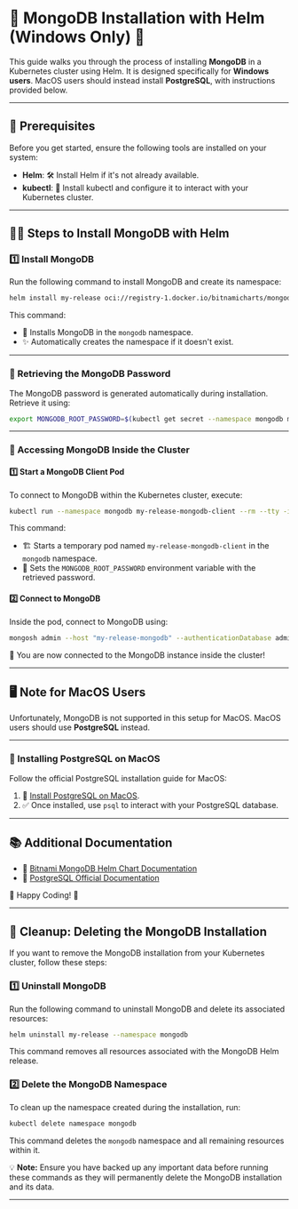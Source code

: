 # 🌟 MongoDB Installation with Helm (Windows Only) 🌟

This guide walks you through the process of installing **MongoDB** in a Kubernetes cluster using Helm. It is designed specifically for **Windows users**. MacOS users should instead install **PostgreSQL**, with instructions provided below.

---

## 🚀 Prerequisites

Before you get started, ensure the following tools are installed on your system:

- **Helm**: 🛠️ Install Helm if it's not already available.
- **kubectl**: 📡 Install kubectl and configure it to interact with your Kubernetes cluster.

---

## 🧑‍💻 Steps to Install MongoDB with Helm

### 1️⃣ Install MongoDB
Run the following command to install MongoDB and create its namespace:

```bash
helm install my-release oci://registry-1.docker.io/bitnamicharts/mongodb --namespace mongodb --create-namespace
```

This command:
- 📂 Installs MongoDB in the `mongodb` namespace.
- ✨ Automatically creates the namespace if it doesn't exist.

---

### 🔑 Retrieving the MongoDB Password
The MongoDB password is generated automatically during installation. Retrieve it using:

```bash
export MONGODB_ROOT_PASSWORD=$(kubectl get secret --namespace mongodb my-release-mongodb -o jsonpath="{.data.mongodb-root-password}" | base64 --decode)
```

---

### 🔗 Accessing MongoDB Inside the Cluster

#### 1️⃣ Start a MongoDB Client Pod
To connect to MongoDB within the Kubernetes cluster, execute:

```bash
kubectl run --namespace mongodb my-release-mongodb-client --rm --tty -i --restart='Never' --env="MONGODB_ROOT_PASSWORD=$MONGODB_ROOT_PASSWORD" --image docker.io/bitnami/mongodb:8.0.3-debian-12-r0 --command -- bash
```

This command:
- 🏗️ Starts a temporary pod named `my-release-mongodb-client` in the `mongodb` namespace.
- 🔐 Sets the `MONGODB_ROOT_PASSWORD` environment variable with the retrieved password.

#### 2️⃣ Connect to MongoDB
Inside the pod, connect to MongoDB using:

```bash
mongosh admin --host "my-release-mongodb" --authenticationDatabase admin -u root -p $MONGODB_ROOT_PASSWORD
```

🎉 You are now connected to the MongoDB instance inside the cluster!

---

## 🖥️ Note for MacOS Users
Unfortunately, MongoDB is not supported in this setup for MacOS. MacOS users should use **PostgreSQL** instead.

---

### 🐘 Installing PostgreSQL on MacOS

Follow the official PostgreSQL installation guide for MacOS:

1. 🍎 [Install PostgreSQL on MacOS](https://www.postgresql.org/download/macos/).
2. ✅ Once installed, use `psql` to interact with your PostgreSQL database.

---

## 📚 Additional Documentation

- 📖 [Bitnami MongoDB Helm Chart Documentation](https://bitnami.com/stack/mongodb/helm)
- 📘 [PostgreSQL Official Documentation](https://www.postgresql.org/docs/)

🌟 Happy Coding! 🌟

---

## 🧹 Cleanup: Deleting the MongoDB Installation

If you want to remove the MongoDB installation from your Kubernetes cluster, follow these steps:

### 1️⃣ Uninstall MongoDB
Run the following command to uninstall MongoDB and delete its associated resources:

```bash
helm uninstall my-release --namespace mongodb
```

This command removes all resources associated with the MongoDB Helm release.

### 2️⃣ Delete the MongoDB Namespace
To clean up the namespace created during the installation, run:

```bash
kubectl delete namespace mongodb
```

This command deletes the `mongodb` namespace and all remaining resources within it.

💡 **Note:** Ensure you have backed up any important data before running these commands as they will permanently delete the MongoDB installation and its data.
 
---
